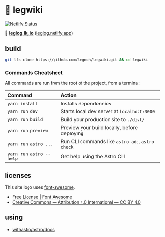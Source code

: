 :compass: legwiki 
====

[![Netlify Status](https://api.netlify.com/api/v1/badges/07c8a332-af20-42fb-9ecd-d6a623442c82/deploy-status)](https://app.netlify.com/sites/legwiki/deploys)

:cherry_blossom: [**leglog.lkj.io**](https://leglog.lkj.io) ([leglog.netlify.app](https://leglog.netlify.app))

## build

```sh
git lfs clone https://github.com/legnoh/legwiki.git && cd legwiki
```

### Commands Cheatsheet

All commands are run from the root of the project, from a terminal:

| Command                 | Action                                           |
| :---------------------- | :----------------------------------------------- |
| `yarn install`          | Installs dependencies                            |
| `yarn run dev`          | Starts local dev server at `localhost:3000`      |
| `yarn run build`        | Build your production site to `./dist/`          |
| `yarn run preview`      | Preview your build locally, before deploying     |
| `yarn run astro ...`    | Run CLI commands like `astro add`, `astro check` |
| `yarn run astro --help` | Get help using the Astro CLI                     |


## licenses

This site logo uses [font-awesome](https://fontawesome.com/icons/bicycle?style=solid).

- [Free License | Font Awesome](https://fontawesome.com/license/free)
- [Creative Commons — Attribution 4.0 International — CC BY 4.0](https://creativecommons.org/licenses/by/4.0/)

## using

- [withastro/astro/docs](https://github.com/withastro/astro/tree/main/examples/docs)

